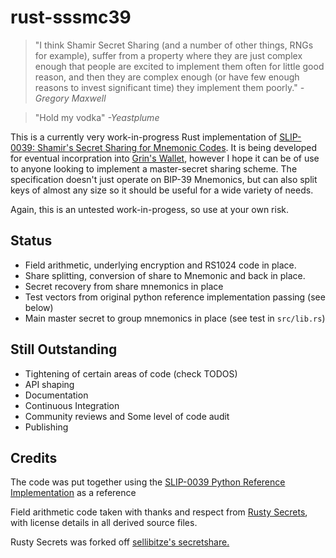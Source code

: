 # rust-sssmc39
> "I think Shamir Secret Sharing (and a number of other things, RNGs for example), suffer from a property where they are just complex enough that people are excited to implement them often for little good reason, and then they are complex enough (or have few enough reasons to invest significant time) they implement them poorly." *-Gregory Maxwell*

> "Hold my vodka" *-Yeastplume*

This is a currently very work-in-progress Rust implementation of [SLIP-0039: Shamir's Secret Sharing for Mnemonic Codes](https://github.com/satoshilabs/slips/blob/master/slip-0039.md). It is being developed for eventual incorpration into [Grin's Wallet](https://github.com/mimblewimble/grin-wallet), however I hope it can be of use to anyone looking to implement a master-secret sharing scheme. The specification doesn't just operate on BIP-39 Mnemonics, but can also split keys of almost any size so it should be useful for a wide variety of needs.

Again, this is an untested work-in-progess, so use at your own risk.

## Status

* Field arithmetic, underlying encryption and RS1024 code in place.
* Share splitting, conversion of share to Mnemonic and back in place.
* Secret recovery from share mnemonics in place
* Test vectors from original python reference implementation passing (see below)
* Main master secret to group mnemonics in place (see test in `src/lib.rs`)

## Still Outstanding

* Tightening of certain areas of code (check TODOS)
* API shaping
* Documentation
* Continuous Integration
* Community reviews and Some level of code audit
* Publishing

## Credits

The code was put together using the [SLIP-0039 Python Reference Implementation](https://github.com/trezor/python-shamir-mnemonic/) as a reference

Field arithmetic code taken with thanks and respect from [Rusty Secrets](https://github.com/SpinResearch/RustySecrets), with license details in all derived source files.

Rusty Secrets was forked off [sellibitze's secretshare.](https://github.com/sellibitze/secretshare)
